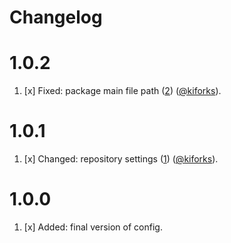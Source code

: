 # Changelog

<a name="1.0.2"></a>
# 1.0.2

1. [x] Fixed: package main file path ([2](https://github.com/kiforks/kifor-prettier-config/pull/2)) ([@kiforks](https://github.com/kiforks)).

<a name="1.0.1"></a>
# 1.0.1

1. [x] Changed: repository settings ([1](https://github.com/kiforks/kifor-prettier-config/pull/1)) ([@kiforks](https://github.com/kiforks)).


<a name="1.0.0"></a>
# 1.0.0

1. [x] Added: final version of config.

